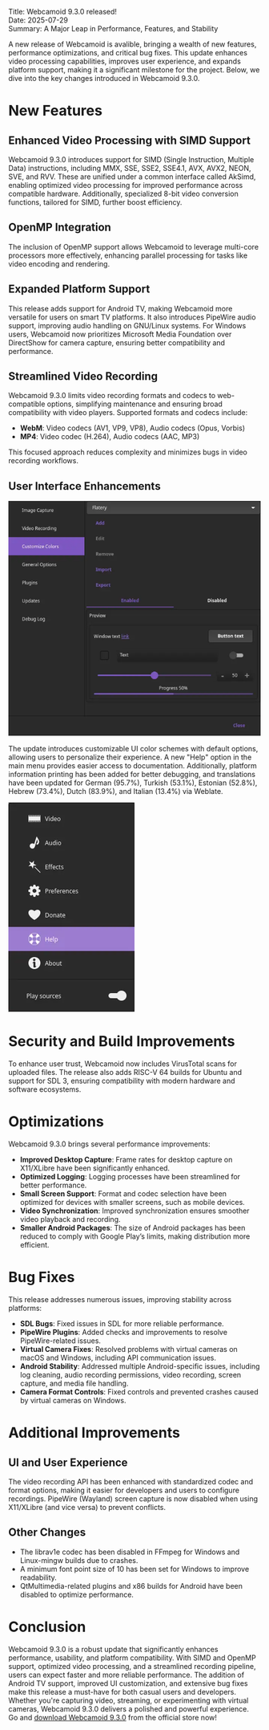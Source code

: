 Title: Webcamoid 9.3.0 released!  
Date: 2025-07-29  
Summary: A Major Leap in Performance, Features, and Stability

A new release of Webcamoid is avalible, bringing a wealth of new features, performance optimizations, and critical bug fixes.   This update enhances video processing capabilities, improves user experience, and expands platform support, making it a significant milestone for the project. Below, we dive into the key changes introduced in Webcamoid 9.3.0.

# New Features

## Enhanced Video Processing with SIMD Support

Webcamoid 9.3.0 introduces support for SIMD (Single Instruction, Multiple Data) instructions, including MMX, SSE, SSE2, SSE4.1, AVX, AVX2, NEON, SVE, and RVV. These are unified under a common interface called AkSimd, enabling optimized video processing for improved performance across compatible hardware. Additionally, specialized 8-bit video conversion functions, tailored for SIMD, further boost efficiency.

## OpenMP Integration

The inclusion of OpenMP support allows Webcamoid to leverage multi-core processors more effectively, enhancing parallel processing for tasks like video encoding and rendering.

## Expanded Platform Support

This release adds support for Android TV, making Webcamoid more versatile for users on smart TV platforms. It also introduces PipeWire audio support, improving audio handling on GNU/Linux systems. For Windows users, Webcamoid now prioritizes Microsoft Media Foundation over DirectShow for camera capture, ensuring better compatibility and performance.

## Streamlined Video Recording

Webcamoid 9.3.0 limits video recording formats and codecs to web-compatible options, simplifying maintenance and ensuring broad compatibility with video players. Supported formats and codecs include:

- **WebM**: Video codecs (AV1, VP9, VP8), Audio codecs (Opus, Vorbis)
- **MP4**: Video codec (H.264), Audio codecs (AAC, MP3)

This focused approach reduces complexity and minimizes bugs in video recording workflows.

## User Interface Enhancements

<div class="img-preview">
    <a href="/images/20250729-1/01%20-%20Color%20schemes.webp">
        <img src="/images/20250729-1/01%20-%20Color%20schemes.webp" alt="Color schemes" title="Color schemes" />
    </a>
</div>

The update introduces customizable UI color schemes with default options, allowing users to personalize their experience. A new "Help" option in the main menu provides easier access to documentation. Additionally, platform information printing has been added for better debugging, and translations have been updated for German (95.7%), Turkish (53.1%), Estonian (52.8%), Hebrew (73.4%), Dutch (83.9%), and Italian (13.4%) via Weblate.

<div class="img-preview">
    <a href="/images/20250729-1/02%20-%20Help%20menu.webp">
        <img src="/images/20250729-1/02%20-%20Help%20menu.webp" alt="Help menu" title="Help menu" />
    </a>
</div>

# Security and Build Improvements

To enhance user trust, Webcamoid now includes VirusTotal scans for uploaded files. The release also adds RISC-V 64 builds for Ubuntu and support for SDL 3, ensuring compatibility with modern hardware and software ecosystems.

# Optimizations

Webcamoid 9.3.0 brings several performance improvements:

- **Improved Desktop Capture**: Frame rates for desktop capture on X11/XLibre have been significantly enhanced.
- **Optimized Logging**: Logging processes have been streamlined for better performance.
- **Small Screen Support**: Format and codec selection have been optimized for devices with smaller screens, such as mobile devices.
- **Video Synchronization**: Improved synchronization ensures smoother video playback and recording.
- **Smaller Android Packages**: The size of Android packages has been reduced to comply with Google Play’s limits, making distribution more efficient.

# Bug Fixes

This release addresses numerous issues, improving stability across platforms:

- **SDL Bugs**: Fixed issues in SDL for more reliable performance.
- **PipeWire Plugins**: Added checks and improvements to resolve PipeWire-related issues.
- **Virtual Camera Fixes**: Resolved problems with virtual cameras on macOS and Windows, including API communication issues.
- **Android Stability**: Addressed multiple Android-specific issues, including log cleaning, audio recording permissions, video recording, screen capture, and media file handling.
- **Camera Format Controls**: Fixed controls and prevented crashes caused by virtual cameras on Windows.

# Additional Improvements

## UI and User Experience

The video recording API has been enhanced with standardized codec and format options, making it easier for developers and users to configure recordings. PipeWire (Wayland) screen capture is now disabled when using X11/XLibre (and vice versa) to prevent conflicts.

## Other Changes

- The librav1e codec has been disabled in FFmpeg for Windows and Linux-mingw builds due to crashes.
- A minimum font point size of 10 has been set for Windows to improve readability.
- QtMultimedia-related plugins and x86 builds for Android have been disabled to optimize performance.

# Conclusion

Webcamoid 9.3.0 is a robust update that significantly enhances performance, usability, and platform compatibility. With SIMD and OpenMP support, optimized video processing, and a streamlined recording pipeline, users can expect faster and more reliable performance. The addition of Android TV support, improved UI customization, and extensive bug fixes make this release a must-have for both casual users and developers. Whether you're capturing video, streaming, or experimenting with virtual cameras, Webcamoid 9.3.0 delivers a polished and powerful experience.  
Go and [download Webcamoid 9.3.0](https://payhip.com/Webcamoid) from the official store now!
